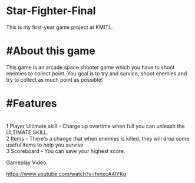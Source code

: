 # Star-Fighter-Final
This is my first-year game project at KMITL.

<h1>#About this game</h1>
This game is an arcade space shooter game which you have to shoot enemies to collect point. You goal is to try and survice, shoot enemies and try to collect
as much point as possible!

<h1>#Features</h1> <br>
1 Player Ultimate skill - Charge up overtime when full you can unleash the ULTIMATE SKILL. <br>
2 Items - There's a change that when enemies is killed, they will drop some useful items to help you survive<br>
3 Scoreboard - You can save your highest score. <br>

Gameplay Video: <br>

https://www.youtube.com/watch?v=fynxcA4lYKg
